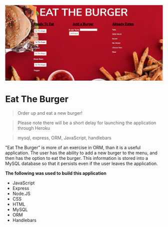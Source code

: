 <div align="center">
<a href="https://mighty-anchorage-59445.herokuapp.com/"><img src="https://github.com/AlexLloyd89/eatdaburger/blob/master/public/assets/gitpic.png" alt="Project logo"></img></a>
</div>

# Eat The Burger

> Order up and eat a new burger!

> Please note there will be a short delay for launching the application through Heroku

> mysql, express, ORM, JavaScript, handlebars 

"Eat The Burger" is more of an exercise in ORM, than it is a useful application. The user has the ability to add a new burger to the menu, and then has the option to eat the burger. This information is stored into a MySQL database so that it persists even if the user leaves the application. 

**The following was used to build this application**

- JavaScript
- Express
- Node.JS
- CSS
- HTML
- MySQL
- ORM
- Handlebars
